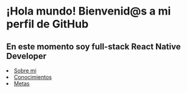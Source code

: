 <h1>¡Hola mundo! Bienvenid@s a mi perfil de GitHub</h1>
<h2>En este momento soy full-stack React Native Developer</h2>
<li><a href="#sobremi">Sobre mi</a></li>
<li><a href="#conocimientos">Conocimientos</a></li>
<li><a href="#metas">Metas</a></li>
